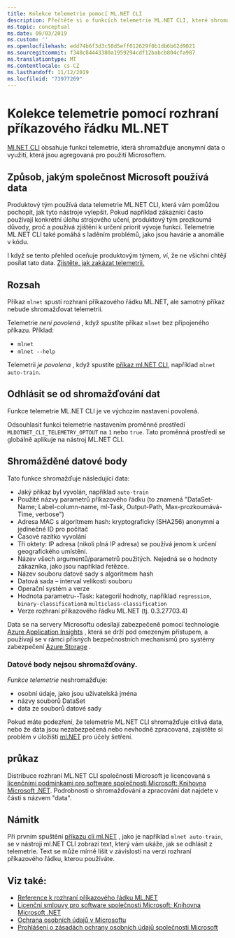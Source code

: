 ```yaml
---
title: Kolekce telemetrie pomocí ML.NET CLI
description: Přečtěte si o funkcích telemetrie ML.NET CLI, které shromažďují informace o využití pro analýzu, shromažďovaná data a jejich zakázání. Vyhledejte také odkazy na licenční smlouvu .NET a informace o dodržování předpisů v Microsoft GDPRe.
ms.topic: conceptual
ms.date: 09/03/2019
ms.custom: ''
ms.openlocfilehash: edd74b6f3d3c50d5eff012629f0b1db6b62d9021
ms.sourcegitcommit: f348c84443380a1959294cdf12babcb804cfa987
ms.translationtype: MT
ms.contentlocale: cs-CZ
ms.lasthandoff: 11/12/2019
ms.locfileid: "73977269"
---
```

# <a name="telemetry-collection-by-the-mlnet-cli"></a>Kolekce telemetrie pomocí rozhraní příkazového řádku ML.NET

[Ml.NET CLI](https://aka.ms/mlnet-cli) obsahuje funkci telemetrie, která shromažďuje anonymní data o využití, která jsou agregovaná pro použití Microsoftem.

## <a name="how-microsoft-uses-the-data"></a>Způsob, jakým společnost Microsoft používá data

Produktový tým používá data telemetrie ML.NET CLI, která vám pomůžou pochopit, jak tyto nástroje vylepšit. Pokud například zákazníci často používají konkrétní úlohu strojového učení, produktový tým prozkoumá důvody, proč a používá zjištění k určení priorit vývoje funkcí. Telemetrie ML.NET CLI také pomáhá s laděním problémů, jako jsou havárie a anomálie v kódu.

I když se tento přehled oceňuje produktovým týmem, ví, že ne všichni chtějí posílat tato data. [Zjistěte, jak zakázat telemetrii.](#opt-out-of-data-collection)

## <a name="scope"></a>Rozsah

Příkaz `mlnet` spustí rozhraní příkazového řádku ML.NET, ale samotný příkaz nebude shromažďovat telemetrii.

Telemetrie *není povolená* , když spustíte příkaz `mlnet` bez připojeného příkazu. Příklad:

- `mlnet`
- `mlnet --help`

Telemetrii *je povolena* , když spustíte [příkaz ml.NET CLI](../reference/ml-net-cli-reference.md), například `mlnet auto-train`.

## <a name="opt-out-of-data-collection"></a>Odhlásit se od shromažďování dat

Funkce telemetrie ML.NET CLI je ve výchozím nastavení povolená.

Odsouhlasit funkci telemetrie nastavením proměnné prostředí `MLDOTNET_CLI_TELEMETRY_OPTOUT` na `1` nebo `true`. Tato proměnná prostředí se globálně aplikuje na nástroj ML.NET CLI.

## <a name="data-points-collected"></a>Shromážděné datové body

Tato funkce shromažďuje následující data:

- Jaký příkaz byl vyvolán, například `auto-train`
- Použité názvy parametrů příkazového řádku (to znamená "DataSet-Name; Label-column-name, ml-Task, Output-Path, Max-prozkoumává-Time, verbose")
- Adresa MAC s algoritmem hash: kryptograficky (SHA256) anonymní a jedinečné ID pro počítač
- Časové razítko vyvolání
- Tři oktety: IP adresa (nikoli plná IP adresa) se používá jenom k určení geografického umístění.
- Název všech argumentů/parametrů použitých. Nejedná se o hodnoty zákazníka, jako jsou například řetězce.
- Název souboru datové sady s algoritmem hash
- Datová sada – interval velikosti souboru
- Operační systém a verze
- Hodnota parametru--Task: kategorií hodnoty, například `regression`, `binary-classification`a `multiclass-classification`
- Verze rozhraní příkazového řádku ML.NET (tj. 0.3.27703.4)

Data se na servery Microsoftu odesílají zabezpečeně pomocí technologie [Azure Application Insights](https://azure.microsoft.com/services/application-insights/) , která se drží pod omezeným přístupem, a používají se v rámci přísných bezpečnostních mechanismů pro systémy zabezpečení [Azure Storage](https://azure.microsoft.com/services/storage/) .

### <a name="data-points-not-collected"></a>Datové body nejsou shromažďovány.

*Funkce telemetrie* neshromažďuje:

- osobní údaje, jako jsou uživatelská jména
- názvy souborů DataSet
- data ze souborů datové sady

Pokud máte podezření, že telemetrie ML.NET CLI shromažďuje citlivá data, nebo že data jsou nezabezpečená nebo nevhodně zpracovaná, zajistěte si problém v úložišti [ml.NET](https://github.com/dotnet/machinelearning) pro účely šetření.

## <a name="license"></a>průkaz

Distribuce rozhraní ML.NET CLI společnosti Microsoft je licencovaná s [licenčními podmínkami pro software společnosti Microsoft: Knihovna Microsoft .NET](https://aka.ms/dotnet-core-eula). Podrobnosti o shromažďování a zpracování dat najdete v části s názvem "data".

## <a name="disclosure"></a>Námitk

Při prvním spuštění [příkazu cli ml.NET](../reference/ml-net-cli-reference.md) , jako je například `mlnet auto-train`, se v nástroji ml.NET CLI zobrazí text, který vám ukáže, jak se odhlásit z telemetrie. Text se může mírně lišit v závislosti na verzi rozhraní příkazového řádku, kterou používáte.

## <a name="see-also"></a>Viz také:

- [Reference k rozhraní příkazového řádku ML.NET](../reference/ml-net-cli-reference.md)
- [Licenční smlouvy pro software společnosti Microsoft: Knihovna Microsoft .NET](https://aka.ms/dotnet-core-eula)
- [Ochrana osobních údajů v Microsoftu](https://www.microsoft.com/trustcenter/privacy/)
- [Prohlášení o zásadách ochrany osobních údajů společnosti Microsoft](https://privacy.microsoft.com/privacystatement)
